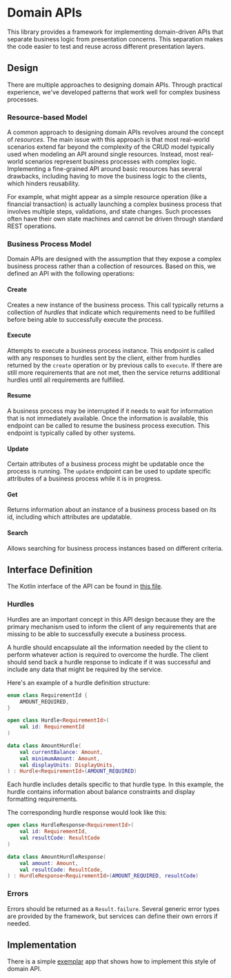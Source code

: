 # Domain APIs

This library provides a framework for implementing domain-driven APIs that separate business logic from presentation concerns. This separation makes the code easier to test and reuse across different presentation layers.

## Design

There are multiple approaches to designing domain APIs. Through practical experience, we've developed patterns that work well for complex business processes.

### Resource-based Model

A common approach to designing domain APIs revolves around the concept of *resources*. The main issue with this approach is that most real-world scenarios extend far beyond the complexity of the CRUD model typically used when modeling an API around single resources. Instead, most real-world scenarios represent business processes with complex logic. Implementing a fine-grained API around basic resources has several drawbacks, including having to move the business logic to the clients, which hinders reusability.

For example, what might appear as a simple resource operation (like a financial transaction) is actually launching a complex business process that involves multiple steps, validations, and state changes. Such processes often have their own state machines and cannot be driven through standard REST operations.

### Business Process Model

Domain APIs are designed with the assumption that they expose a complex business process rather than a collection of resources. Based on this, we defined an API with the following operations:

#### Create
Creates a new instance of the business process. This call typically returns a collection of _hurdles_ that indicate which requirements need to be fulfilled before being able to successfully execute the process.

#### Execute
Attempts to execute a business process instance. This endpoint is called with any responses to hurdles sent by the client, either from hurdles returned by the `create` operation or by previous calls to `execute`. If there are still more requirements that are not met, then the service returns additional hurdles until all requirements are fulfilled.

#### Resume
A business process may be interrupted if it needs to wait for information that is not immediately available. Once the information is available, this endpoint can be called to resume the business process execution. This endpoint is typically called by other systems.

#### Update
Certain attributes of a business process might be updatable once the process is running. The `update` endpoint can be used to update specific attributes of a business process while it is in progress.

#### Get
Returns information about an instance of a business process based on its id, including which attributes are updatable.

#### Search
Allows searching for business process instances based on different criteria.

## Interface Definition

The Kotlin interface of the API can be found in [this file](src/main/kotlin/xyz/block/domainapi/DomainApi.kt).

### Hurdles

Hurdles are an important concept in this API design because they are the primary mechanism used to inform the client of any requirements that are missing to be able to successfully execute a business process.

A hurdle should encapsulate all the information needed by the client to perform whatever action is required to overcome the hurdle. The client should send back a hurdle response to indicate if it was successful and include any data that might be required by the service.

Here's an example of a hurdle definition structure:

```kotlin
enum class RequirementId {
    AMOUNT_REQUIRED,
}

open class Hurdle<RequirementId>(
    val id: RequirementId
)

data class AmountHurdle(
    val currentBalance: Amount,
    val minimumAmount: Amount,
    val displayUnits: DisplayUnits,
) : Hurdle<RequirementId>(AMOUNT_REQUIRED)
```

Each hurdle includes details specific to that hurdle type. In this example, the hurdle contains information about balance constraints and display formatting requirements.

The corresponding hurdle response would look like this:

```kotlin
open class HurdleResponse<RequirementId>(
    val id: RequirementId,
    val resultCode: ResultCode
)

data class AmountHurdleResponse(
    val amount: Amount,
    val resultCode: ResultCode,
) : HurdleResponse<RequirementId>(AMOUNT_REQUIRED, resultCode)
```

### Errors

Errors should be returned as a `Result.failure`. Several generic error types are provided by the framework, but services can define their own errors if needed.

## Implementation

There is a simple [exemplar](src/test/kotlin/xyz/block/domainapi/exemplar/) app that shows how to implement this style of domain API.
